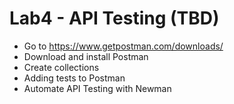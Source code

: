# Lab4 - API Testing (TBD)

* Go to https://www.getpostman.com/downloads/
* Download and install Postman
* Create collections
* Adding tests to Postman
* Automate API Testing with Newman
